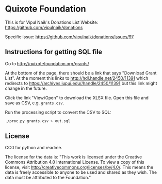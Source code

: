 # Quixote Foundation

This is for Vipul Naik's Donations List Website: https://github.com/vipulnaik/donations

Specific issue: https://github.com/vipulnaik/donations/issues/97

## Instructions for getting SQL file

Go to http://quixotefoundation.org/grants/

At the bottom of the page, there should be a link that says "Download Grant List".
At the moment this links to http://hdl.handle.net/2450/11391 which redirects to https://archives.iupui.edu//handle/2450/11391 but this link might change in the future.

Click the link "View/Open" to download the XLSX file. Open this file and save as CSV, e.g. `grants.csv`.

Run the processing script to convert the CSV to SQL:

```bash
./proc.py grants.csv > out.sql
```

## License

CC0 for python and readme.

The license for the data is: "This work is licensed under the Creative Commons
Attribution 4.0 International License. To view a copy of this license, visit
http://creativecommons.org/licenses/by/4.0/. This means the data is freely
accessible to anyone to be used and shared as they wish. The data must be
attributed to the Foundation."
